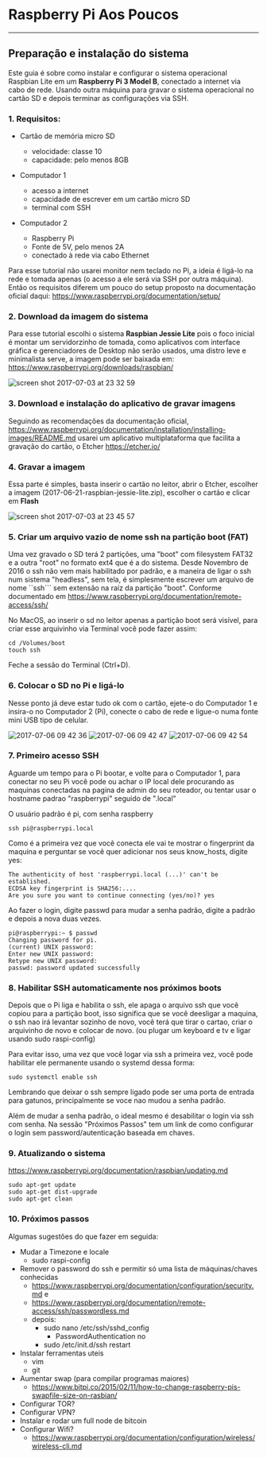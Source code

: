 
# Raspberry Pi Aos Poucos

-----

## Preparação e instalação do sistema

Este guia é sobre como instalar e configurar o sistema operacional Raspbian
Lite em um **Raspberry Pi 3 Model B**, conectado a internet via cabo de rede.
Usando outra máquina para gravar o sistema operacional no cartão SD e depois
terminar as configurações via SSH.

### 1. Requisitos:

- Cartão de memória micro SD
    -  velocidade: classe 10
    -  capacidade: pelo menos 8GB

- Computador 1
    - acesso a internet
    - capacidade de escrever em um cartão micro SD
    - terminal com SSH

- Computador 2
    - Raspberry Pi
    - Fonte de 5V, pelo menos 2A
    - conectado à rede via cabo Ethernet

Para esse tutorial não usarei monitor nem teclado no Pi, a ideia é ligá-lo na
rede e tomada apenas (o acesso a ele será via SSH por outra máquina). Então os
requisitos diferem um pouco do setup proposto na documentação oficial daqui:
https://www.raspberrypi.org/documentation/setup/

### 2. Download da imagem do sistema

Para esse tutorial escolhi o sistema **Raspbian Jessie Lite** pois o foco
inicial é montar um servidorzinho de tomada, como aplicativos com interface
gráfica e gerenciadores de Desktop não serão usados, uma distro leve e
minimalista serve, a imagem pode ser baixada em:
https://www.raspberrypi.org/downloads/raspbian/

![screen shot 2017-07-03 at 23 32
59](https://user-images.githubusercontent.com/7760/27812869-6d7d3e7c-6048-11e7-9847-0c91ee33a0d6.png)

### 3. Download e instalação do aplicativo de gravar imagens

Seguindo as recomendações da documentação oficial,
https://www.raspberrypi.org/documentation/installation/installing-images/README.md
usarei um aplicativo multiplataforma que facilita a gravação do cartão, o
Etcher https://etcher.io/

### 4. Gravar a imagem

Essa parte é simples, basta inserir o cartão no leitor, abrir o Etcher,
escolher a imagem (2017-06-21-raspbian-jessie-lite.zip), escolher o cartão e
clicar em **Flash**

![screen shot 2017-07-03 at 23 45 57](https://user-images.githubusercontent.com/7760/27813092-d0ccc370-6049-11e7-9c31-265700e5582b.png)

### 5. Criar um arquivo vazio de nome ssh na partição boot (FAT)

Uma vez gravado o SD terá 2 partições, uma "boot" com filesystem FAT32 e 
a outra "root" no formato ext4 que é a do sistema. Desde Novembro de 2016
o ssh não vem mais habilitado por padrão, e a maneira de ligar o ssh num
sistema "headless", sem tela, é simplesmente escrever um arquivo de nome 
``ssh``` sem extensão na raíz da partição "boot". Conforme documentado em
https://www.raspberrypi.org/documentation/remote-access/ssh/

No MacOS, ao inserir o sd no leitor apenas a partição boot será visível,
para criar esse arquivinho via Terminal você pode fazer assim:

```
cd /Volumes/boot
touch ssh
```

Feche a sessão do Terminal (Ctrl+D).

### 6. Colocar o SD no Pi e ligá-lo

Nesse ponto já deve estar tudo ok com o cartão, ejete-o do Computador 1 e insira-o
no Computador 2 (Pi), conecte o cabo de rede e ligue-o numa fonte mini USB
tipo de celular.

![2017-07-06 09 42 36](https://user-images.githubusercontent.com/7760/27911481-908a90b6-622f-11e7-837b-2ef76b8b4777.jpg)
![2017-07-06 09 42 47](https://user-images.githubusercontent.com/7760/27911482-908f12bc-622f-11e7-86a7-b71cf5ff621d.jpg)
![2017-07-06 09 42 54](https://user-images.githubusercontent.com/7760/27911483-90920cb0-622f-11e7-9492-23bee4b42aed.jpg)

### 7. Primeiro acesso SSH

Aguarde um tempo para o Pi bootar, e volte para o Computador 1, para conectar
no seu Pi você pode ou achar o IP local dele procurando as maquinas conectadas
na pagina de admin do seu roteador, ou tentar usar o hostname padrao "raspberrypi"
seguido de ".local"

O usuário padrão é pi, com senha raspberry

```
ssh pi@raspberrypi.local
```

Como é a primeira vez que você conecta ele vai te mostrar o fingerprint da
maquina e perguntar se você quer adicionar nos seus know_hosts, digite yes:

```
The authenticity of host 'raspberrypi.local (...)' can't be established.
ECDSA key fingerprint is SHA256:....
Are you sure you want to continue connecting (yes/no)? yes
```

Ao fazer o login, digite passwd para mudar a senha padrão, digite a padrão e
depois a nova duas vezes.

```
pi@raspberrypi:~ $ passwd
Changing password for pi.
(current) UNIX password:
Enter new UNIX password:
Retype new UNIX password:
passwd: password updated successfully
```

### 8. Habilitar SSH automaticamente nos próximos boots

Depois que o Pi liga e habilita o ssh, ele apaga o arquivo ssh que você copiou
para a partição boot, isso significa que se você deesligar a maquina, o ssh nao
irá levantar sozinho de novo, você terá que tirar o cartao, criar o arquivinho
de novo e colocar de novo. (ou plugar um keyboard e tv e ligar usando sudo raspi-config)

Para evitar isso, uma vez que você logar via ssh a primeira vez, você pode habilitar
ele permanente usando o systemd dessa forma:

```
sudo systemctl enable ssh
```

Lembrando que deixar o ssh sempre ligado pode ser uma porta de entrada para gatunos,
principalmente se voce nao mudou a senha padrão. 

Além de mudar a senha padrão, o ideal mesmo é desabilitar o login via ssh com 
senha. Na sessão "Próximos Passos" tem um link de como configurar o login sem
password/autenticação baseada em chaves.

### 9. Atualizando o sistema

https://www.raspberrypi.org/documentation/raspbian/updating.md

```
sudo apt-get update
sudo apt-get dist-upgrade
sudo apt-get clean
```

### 10. Próximos passos

Algumas sugestões do que fazer em seguida:

- Mudar a Timezone e locale
    - sudo raspi-config
- Remover o password do ssh e permitir só uma lista de máquinas/chaves conhecidas
    - https://www.raspberrypi.org/documentation/configuration/security.md e
    - https://www.raspberrypi.org/documentation/remote-access/ssh/passwordless.md
    - depois:
        - sudo nano /etc/ssh/sshd_config
            - PasswordAuthentication no
        - sudo /etc/init.d/ssh restart
- Instalar ferramentas uteis
    - vim
    - git
- Aumentar swap (para compilar programas maiores)
    - https://www.bitpi.co/2015/02/11/how-to-change-raspberry-pis-swapfile-size-on-rasbian/
- Configurar TOR?
- Configurar VPN?
- Instalar e rodar um full node de bitcoin
- Configurar Wifi?
    - https://www.raspberrypi.org/documentation/configuration/wireless/wireless-cli.md








